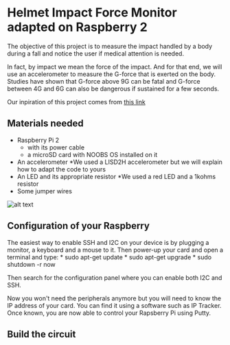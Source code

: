 # Helmet Impact Force Monitor adapted on Raspberry 2

The objective of this project is to measure the impact handled by a body during a fall and notice the user if medical attention is needed.

In fact, by impact we mean the force of the impact. And for that end, we will use an accelerometer to measure the G-force that is exerted on the body.
Studies have shown that G-force above 9G can be fatal and G-force between 4G and 6G can also be dangerous if sustained for a few seconds.

Our inpiration of this project comes from [this link](https://learn.sparkfun.com/tutorials/raspberry-pi-zero-helmet-impact-force-monitor?_ga=2.98552733.34402635.1521538802-1075053833.1521538802)

## Materials needed

* Raspberry Pi 2
	* with its power cable
	* a microSD card with NOOBS OS installed on it
* An accelerometer
	*We used a LISD2H accelerometer but we will explain how to adapt the code to yours
* An LED and its appropriate resistor
	*We used a red LED and a 1kohms resistor
* Some jumper wires

![alt text](https://github.com/VcVh/essai/im.jpg "test")

## Configuration of your Raspberry

The easiest way to enable SSH and I2C on your device is by plugging a monitor, a keyboard and a mouse to it. Then power-up your card and open a terminal and type:
	* sudo apt-get update
	* sudo apt-get upgrade
	* sudo shutdown -r now

Then search for the configuration panel where you can enable both I2C and SSH.

Now you won't need the peripherals anymore but you will need to know the IP address of your card. You can find it using a software such as IP Tracker.
Once known, you are now able to control your Rapsberry Pi using Putty.

## Build the circuit

